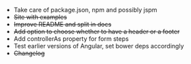 - Take care of package.json, npm and possibly jspm
- ~~Site with examples~~
- ~~Improve README and split in docs~~
- ~~Add option to choose whether to have a header or a footer~~
- Add controllerAs property for form steps
- Test earlier versions of Angular, set bower deps accordingly
- ~~Changelog~~
